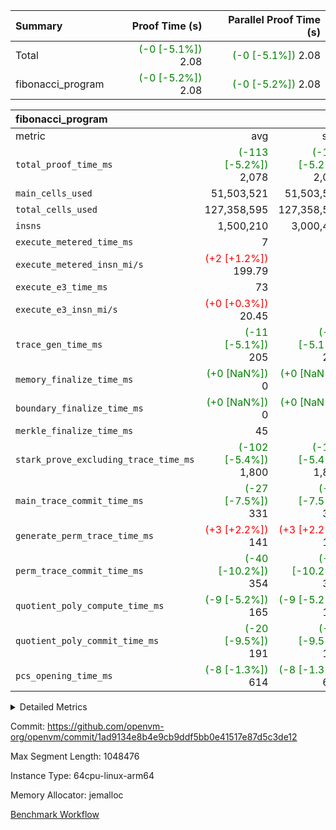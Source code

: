 | Summary | Proof Time (s) | Parallel Proof Time (s) |
|:---|---:|---:|
| Total | <span style='color: green'>(-0 [-5.1%])</span> 2.08 | <span style='color: green'>(-0 [-5.1%])</span> 2.08 |
| fibonacci_program | <span style='color: green'>(-0 [-5.2%])</span> 2.08 | <span style='color: green'>(-0 [-5.2%])</span> 2.08 |


| fibonacci_program |||||
|:---|---:|---:|---:|---:|
|metric|avg|sum|max|min|
| `total_proof_time_ms ` | <span style='color: green'>(-113 [-5.2%])</span> 2,078 | <span style='color: green'>(-113 [-5.2%])</span> 2,078 | <span style='color: green'>(-113 [-5.2%])</span> 2,078 | <span style='color: green'>(-113 [-5.2%])</span> 2,078 |
| `main_cells_used     ` |  51,503,521 |  51,503,521 |  51,503,521 |  51,503,521 |
| `total_cells_used    ` |  127,358,595 |  127,358,595 |  127,358,595 |  127,358,595 |
| `insns               ` |  1,500,210 |  3,000,420 |  1,500,210 |  1,500,210 |
| `execute_metered_time_ms` |  7 | -          | -          | -          |
| `execute_metered_insn_mi/s` | <span style='color: red'>(+2 [+1.2%])</span> 199.79 | -          | <span style='color: red'>(+2 [+1.2%])</span> 199.79 | <span style='color: red'>(+2 [+1.2%])</span> 199.79 |
| `execute_e3_time_ms  ` |  73 |  73 |  73 |  73 |
| `execute_e3_insn_mi/s` | <span style='color: red'>(+0 [+0.3%])</span> 20.45 | -          | <span style='color: red'>(+0 [+0.3%])</span> 20.45 | <span style='color: red'>(+0 [+0.3%])</span> 20.45 |
| `trace_gen_time_ms   ` | <span style='color: green'>(-11 [-5.1%])</span> 205 | <span style='color: green'>(-11 [-5.1%])</span> 205 | <span style='color: green'>(-11 [-5.1%])</span> 205 | <span style='color: green'>(-11 [-5.1%])</span> 205 |
| `memory_finalize_time_ms` | <span style='color: green'>(+0 [NaN%])</span> 0 | <span style='color: green'>(+0 [NaN%])</span> 0 | <span style='color: green'>(+0 [NaN%])</span> 0 | <span style='color: green'>(+0 [NaN%])</span> 0 |
| `boundary_finalize_time_ms` | <span style='color: green'>(+0 [NaN%])</span> 0 | <span style='color: green'>(+0 [NaN%])</span> 0 | <span style='color: green'>(+0 [NaN%])</span> 0 | <span style='color: green'>(+0 [NaN%])</span> 0 |
| `merkle_finalize_time_ms` |  45 |  45 |  45 |  45 |
| `stark_prove_excluding_trace_time_ms` | <span style='color: green'>(-102 [-5.4%])</span> 1,800 | <span style='color: green'>(-102 [-5.4%])</span> 1,800 | <span style='color: green'>(-102 [-5.4%])</span> 1,800 | <span style='color: green'>(-102 [-5.4%])</span> 1,800 |
| `main_trace_commit_time_ms` | <span style='color: green'>(-27 [-7.5%])</span> 331 | <span style='color: green'>(-27 [-7.5%])</span> 331 | <span style='color: green'>(-27 [-7.5%])</span> 331 | <span style='color: green'>(-27 [-7.5%])</span> 331 |
| `generate_perm_trace_time_ms` | <span style='color: red'>(+3 [+2.2%])</span> 141 | <span style='color: red'>(+3 [+2.2%])</span> 141 | <span style='color: red'>(+3 [+2.2%])</span> 141 | <span style='color: red'>(+3 [+2.2%])</span> 141 |
| `perm_trace_commit_time_ms` | <span style='color: green'>(-40 [-10.2%])</span> 354 | <span style='color: green'>(-40 [-10.2%])</span> 354 | <span style='color: green'>(-40 [-10.2%])</span> 354 | <span style='color: green'>(-40 [-10.2%])</span> 354 |
| `quotient_poly_compute_time_ms` | <span style='color: green'>(-9 [-5.2%])</span> 165 | <span style='color: green'>(-9 [-5.2%])</span> 165 | <span style='color: green'>(-9 [-5.2%])</span> 165 | <span style='color: green'>(-9 [-5.2%])</span> 165 |
| `quotient_poly_commit_time_ms` | <span style='color: green'>(-20 [-9.5%])</span> 191 | <span style='color: green'>(-20 [-9.5%])</span> 191 | <span style='color: green'>(-20 [-9.5%])</span> 191 | <span style='color: green'>(-20 [-9.5%])</span> 191 |
| `pcs_opening_time_ms ` | <span style='color: green'>(-8 [-1.3%])</span> 614 | <span style='color: green'>(-8 [-1.3%])</span> 614 | <span style='color: green'>(-8 [-1.3%])</span> 614 | <span style='color: green'>(-8 [-1.3%])</span> 614 |



<details>
<summary>Detailed Metrics</summary>

|  | keygen_time_ms | commit_exe_time_ms | app proof_time_ms |
| --- | --- | --- |
|  | 210 | 5 | 2,370 | 

| group | prove_segment_time_ms | memory_to_vec_partition_time_ms | insns | fri.log_blowup | execute_metered_time_ms | execute_metered_insn_mi/s | compute_user_public_values_proof_time_ms |
| --- | --- | --- | --- | --- | --- | --- | --- |
| fibonacci_program | 2,322 | 6 | 1,500,210 | 1 | 7 | 199.79 | 37 | 

| group | air_name | quotient_deg | interactions | constraints |
| --- | --- | --- | --- | --- |
| fibonacci_program | AccessAdapterAir<16> | 2 | 5 | 12 | 
| fibonacci_program | AccessAdapterAir<2> | 2 | 5 | 12 | 
| fibonacci_program | AccessAdapterAir<32> | 2 | 5 | 12 | 
| fibonacci_program | AccessAdapterAir<4> | 2 | 5 | 12 | 
| fibonacci_program | AccessAdapterAir<8> | 2 | 5 | 12 | 
| fibonacci_program | BitwiseOperationLookupAir<8> | 2 | 2 | 4 | 
| fibonacci_program | MemoryMerkleAir<8> | 2 | 4 | 39 | 
| fibonacci_program | PersistentBoundaryAir<8> | 2 | 3 | 7 | 
| fibonacci_program | PhantomAir | 2 | 3 | 5 | 
| fibonacci_program | Poseidon2PeripheryAir<BabyBearParameters>, 1> | 2 | 1 | 286 | 
| fibonacci_program | ProgramAir | 1 | 1 | 4 | 
| fibonacci_program | RangeTupleCheckerAir<2> | 1 | 1 | 4 | 
| fibonacci_program | Rv32HintStoreAir | 2 | 18 | 28 | 
| fibonacci_program | VariableRangeCheckerAir | 1 | 1 | 4 | 
| fibonacci_program | VmAirWrapper<Rv32BaseAluAdapterAir, BaseAluCoreAir<4, 8> | 2 | 20 | 37 | 
| fibonacci_program | VmAirWrapper<Rv32BaseAluAdapterAir, LessThanCoreAir<4, 8> | 2 | 18 | 40 | 
| fibonacci_program | VmAirWrapper<Rv32BaseAluAdapterAir, ShiftCoreAir<4, 8> | 2 | 24 | 91 | 
| fibonacci_program | VmAirWrapper<Rv32BranchAdapterAir, BranchEqualCoreAir<4> | 2 | 11 | 20 | 
| fibonacci_program | VmAirWrapper<Rv32BranchAdapterAir, BranchLessThanCoreAir<4, 8> | 2 | 13 | 35 | 
| fibonacci_program | VmAirWrapper<Rv32CondRdWriteAdapterAir, Rv32JalLuiCoreAir> | 2 | 10 | 18 | 
| fibonacci_program | VmAirWrapper<Rv32JalrAdapterAir, Rv32JalrCoreAir> | 2 | 16 | 20 | 
| fibonacci_program | VmAirWrapper<Rv32LoadStoreAdapterAir, LoadSignExtendCoreAir<4, 8> | 2 | 18 | 33 | 
| fibonacci_program | VmAirWrapper<Rv32LoadStoreAdapterAir, LoadStoreCoreAir<4> | 2 | 17 | 40 | 
| fibonacci_program | VmAirWrapper<Rv32MultAdapterAir, DivRemCoreAir<4, 8> | 2 | 25 | 84 | 
| fibonacci_program | VmAirWrapper<Rv32MultAdapterAir, MulHCoreAir<4, 8> | 2 | 24 | 31 | 
| fibonacci_program | VmAirWrapper<Rv32MultAdapterAir, MultiplicationCoreAir<4, 8> | 2 | 19 | 19 | 
| fibonacci_program | VmAirWrapper<Rv32RdWriteAdapterAir, Rv32AuipcCoreAir> | 2 | 12 | 14 | 
| fibonacci_program | VmConnectorAir | 2 | 5 | 11 | 

| group | air_name | segment | rows | prep_cols | perm_cols | main_cols | cells |
| --- | --- | --- | --- | --- | --- | --- | --- |
| fibonacci_program | AccessAdapterAir<8> | 0 | 128 |  | 16 | 17 | 4,224 | 
| fibonacci_program | BitwiseOperationLookupAir<8> | 0 | 65,536 | 3 | 8 | 2 | 655,360 | 
| fibonacci_program | MemoryMerkleAir<8> | 0 | 512 |  | 16 | 32 | 24,576 | 
| fibonacci_program | PersistentBoundaryAir<8> | 0 | 128 |  | 12 | 20 | 4,096 | 
| fibonacci_program | PhantomAir | 0 | 1 |  | 12 | 6 | 18 | 
| fibonacci_program | Poseidon2PeripheryAir<BabyBearParameters>, 1> | 0 | 256 |  | 8 | 300 | 78,848 | 
| fibonacci_program | ProgramAir | 0 | 8,192 |  | 8 | 10 | 147,456 | 
| fibonacci_program | RangeTupleCheckerAir<2> | 0 | 524,288 | 2 | 8 | 1 | 4,718,592 | 
| fibonacci_program | Rv32HintStoreAir | 0 | 4 |  | 44 | 32 | 304 | 
| fibonacci_program | VariableRangeCheckerAir | 0 | 262,144 | 2 | 8 | 1 | 2,359,296 | 
| fibonacci_program | VmAirWrapper<Rv32BaseAluAdapterAir, BaseAluCoreAir<4, 8> | 0 | 1,048,576 |  | 52 | 36 | 92,274,688 | 
| fibonacci_program | VmAirWrapper<Rv32BaseAluAdapterAir, LessThanCoreAir<4, 8> | 0 | 524,288 |  | 40 | 37 | 40,370,176 | 
| fibonacci_program | VmAirWrapper<Rv32BranchAdapterAir, BranchEqualCoreAir<4> | 0 | 262,144 |  | 28 | 26 | 14,155,776 | 
| fibonacci_program | VmAirWrapper<Rv32BranchAdapterAir, BranchLessThanCoreAir<4, 8> | 0 | 8 |  | 32 | 32 | 512 | 
| fibonacci_program | VmAirWrapper<Rv32CondRdWriteAdapterAir, Rv32JalLuiCoreAir> | 0 | 131,072 |  | 28 | 18 | 6,029,312 | 
| fibonacci_program | VmAirWrapper<Rv32JalrAdapterAir, Rv32JalrCoreAir> | 0 | 16 |  | 36 | 28 | 1,024 | 
| fibonacci_program | VmAirWrapper<Rv32LoadStoreAdapterAir, LoadStoreCoreAir<4> | 0 | 128 |  | 52 | 41 | 11,904 | 
| fibonacci_program | VmAirWrapper<Rv32RdWriteAdapterAir, Rv32AuipcCoreAir> | 0 | 16 |  | 28 | 20 | 768 | 
| fibonacci_program | VmConnectorAir | 0 | 2 | 1 | 16 | 5 | 42 | 

| group | segment | trace_gen_time_ms | total_proof_time_ms | total_cells_used | total_cells | system_trace_gen_time_ms | stark_prove_excluding_trace_time_ms | single_trace_gen_time_ms | quotient_poly_compute_time_ms | quotient_poly_commit_time_ms | perm_trace_commit_time_ms | pcs_opening_time_ms | merkle_finalize_time_ms | memory_to_vec_partition_time_ms | memory_finalize_time_ms | main_trace_commit_time_ms | main_cells_used | insns | generate_perm_trace_time_ms | execute_e3_time_ms | execute_e3_insn_mi/s | boundary_finalize_time_ms |
| --- | --- | --- | --- | --- | --- | --- | --- | --- | --- | --- | --- | --- | --- | --- | --- | --- | --- | --- | --- | --- | --- | --- |
| fibonacci_program | 0 | 205 | 2,078 | 127,358,595 | 160,836,972 | 205 | 1,800 | 2 | 165 | 191 | 354 | 614 | 45 | 7 | 0 | 331 | 51,503,521 | 1,500,210 | 141 | 73 | 20.45 | 0 | 

| group | segment | trace_height_constraint | weighted_sum | threshold |
| --- | --- | --- | --- | --- |
| fibonacci_program | 0 | 0 | 3,932,510 | 2,013,265,921 | 
| fibonacci_program | 0 | 1 | 10,749,336 | 2,013,265,921 | 
| fibonacci_program | 0 | 2 | 1,966,255 | 2,013,265,921 | 
| fibonacci_program | 0 | 3 | 10,749,404 | 2,013,265,921 | 
| fibonacci_program | 0 | 4 | 1,664 | 2,013,265,921 | 
| fibonacci_program | 0 | 5 | 640 | 2,013,265,921 | 
| fibonacci_program | 0 | 6 | 7,209,084 | 2,013,265,921 | 
| fibonacci_program | 0 | 7 |  | 2,013,265,921 | 
| fibonacci_program | 0 | 8 | 35,534,845 | 2,013,265,921 | 

</details>


Commit: https://github.com/openvm-org/openvm/commit/1ad9134e8b4e9cb9ddf5bb0e41517e87d5c3de12

Max Segment Length: 1048476

Instance Type: 64cpu-linux-arm64

Memory Allocator: jemalloc

[Benchmark Workflow](https://github.com/openvm-org/openvm/actions/runs/16728081517)
